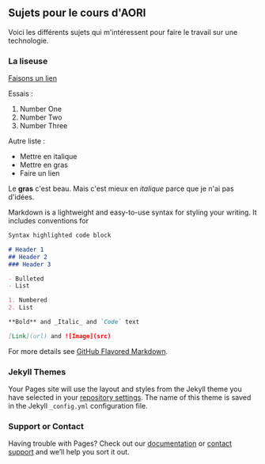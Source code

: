 ## Sujets pour le cours d'AORI

Voici les différents sujets qui m'intéressent pour faire le travail sur une technologie.

### La liseuse


[Faisons un lien](http://ecosia.org) 

Essais : 
1. Number One
2. Number Two
3. Number Three

Autre liste : 
* Mettre en italique
* Mettre en gras
* Faire un lien

Le **gras** c'est beau. Mais c'est mieux en *italique* parce que je n'ai pas d'idées.

Markdown is a lightweight and easy-to-use syntax for styling your writing. It includes conventions for

```markdown
Syntax highlighted code block

# Header 1
## Header 2
### Header 3

- Bulleted
- List

1. Numbered
2. List

**Bold** and _Italic_ and `Code` text

[Link](url) and ![Image](src)
```

For more details see [GitHub Flavored Markdown](https://guides.github.com/features/mastering-markdown/).

### Jekyll Themes

Your Pages site will use the layout and styles from the Jekyll theme you have selected in your [repository settings](https://github.com/LeaGr99/aori/settings). The name of this theme is saved in the Jekyll `_config.yml` configuration file.

### Support or Contact

Having trouble with Pages? Check out our [documentation](https://help.github.com/categories/github-pages-basics/) or [contact support](https://github.com/contact) and we’ll help you sort it out.
